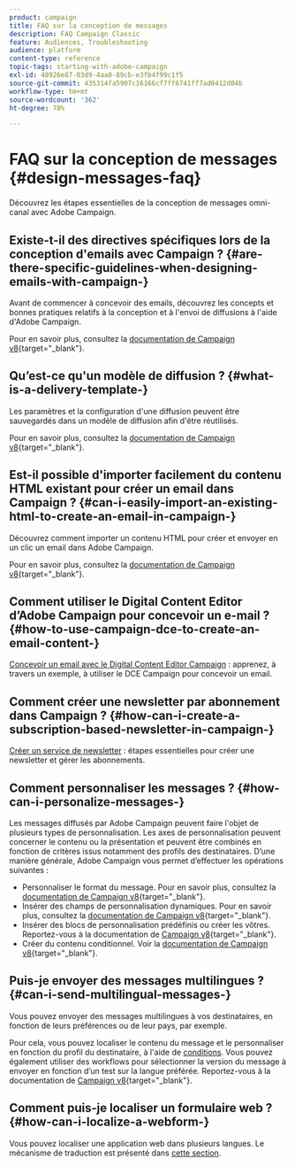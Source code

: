 ```yaml
---
product: campaign
title: FAQ sur la conception de messages
description: FAQ Campaign Classic
feature: Audiences, Troubleshooting
audience: platform
content-type: reference
topic-tags: starting-with-adobe-campaign
exl-id: 48926e87-03d9-4aa0-89cb-e3fb4f99c1f5
source-git-commit: 435314fa5907c16166cf7ff6741ff7ad0412d04b
workflow-type: tm+mt
source-wordcount: '362'
ht-degree: 78%

---
```


# FAQ sur la conception de messages {#design-messages-faq}



Découvrez les étapes essentielles de la conception de messages omni-canal avec Adobe Campaign.

## Existe-t-il des directives spécifiques lors de la conception d&#39;emails avec Campaign ? {#are-there-specific-guidelines-when-designing-emails-with-campaign-}

Avant de commencer à concevoir des emails, découvrez les concepts et bonnes pratiques relatifs à la conception et à l&#39;envoi de diffusions à l&#39;aide d&#39;Adobe Campaign.

Pour en savoir plus, consultez la [documentation de Campaign v8](https://experienceleague.adobe.com/docs/campaign/campaign-v8/send/delivery-best-practices.html?lang=fr){target="_blank"}.

## Qu’est-ce qu&#39;un modèle de diffusion ?  {#what-is-a-delivery-template-}

Les paramètres et la configuration d&#39;une diffusion peuvent être sauvegardés dans un modèle de diffusion afin d&#39;être réutilisés.

Pour en savoir plus, consultez la [documentation de Campaign v8](https://experienceleague.adobe.com/docs/campaign/campaign-v8/send/create-templates.html?lang=fr){target="_blank"}.

## Est-il possible d&#39;importer facilement du contenu HTML existant pour créer un email dans Campaign ?  {#can-i-easily-import-an-existing-html-to-create-an-email-in-campaign-}

Découvrez comment importer un contenu HTML pour créer et envoyer en un clic un email dans Adobe Campaign.

Pour en savoir plus, consultez la [documentation de Campaign v8](https://experienceleague.adobe.com/docs/campaign/campaign-v8/send/emails/defining-the-email-content.html#message-content){target="_blank"}.

## Comment utiliser le Digital Content Editor d’Adobe Campaign pour concevoir un e-mail ?  {#how-to-use-campaign-dce-to-create-an-email-content-}

[Concevoir un email avec le Digital Content Editor Campaign](../../web/using/use-case-creating-an-email-delivery.md) : apprenez, à travers un exemple, à utiliser le DCE Campaign pour concevoir un email.

## Comment créer une newsletter par abonnement dans Campaign ?  {#how-can-i-create-a-subscription-based-newsletter-in-campaign-}

[Créer un service de newsletter](../../delivery/using/managing-subscriptions.md) : étapes essentielles pour créer une newsletter et gérer les abonnements.

## Comment personnaliser les messages ?  {#how-can-i-personalize-messages-}

Les messages diffusés par Adobe Campaign peuvent faire l&#39;objet de plusieurs types de personnalisation. Les axes de personnalisation peuvent concerner le contenu ou la présentation et peuvent être combinés en fonction de critères issus notamment des profils des destinataires. D’une manière générale, Adobe Campaign vous permet d’effectuer les opérations suivantes :

* Personnaliser le format du message. Pour en savoir plus, consultez la [documentation de Campaign v8](https://experienceleague.adobe.com/docs/campaign/campaign-v8/send/emails/defining-the-email-content.html#message-content){target="_blank"}.
* Insérer des champs de personnalisation dynamiques. Pour en savoir plus, consultez la [documentation de Campaign v8](https://experienceleague.adobe.com/docs/campaign/campaign-v8/send/personalize/personalization-fields.html){target="_blank"}.
* Insérer des blocs de personnalisation prédéfinis ou créer les vôtres. Reportez-vous à la documentation de [Campaign v8](https://experienceleague.adobe.com/docs/campaign/campaign-v8/send/personalize/personalization-blocks.html){target="_blank"}.
* Créer du contenu conditionnel. Voir la [documentation de Campaign v8](https://experienceleague.adobe.com/docs/campaign/campaign-v8/send/personalize/conditional-content.html){target="_blank"}.

## Puis-je envoyer des messages multilingues ?  {#can-i-send-multilingual-messages-}

Vous pouvez envoyer des messages multilingues à vos destinataires, en fonction de leurs préférences ou de leur pays, par exemple.

Pour cela, vous pouvez localiser le contenu du message et le personnaliser en fonction du profil du destinataire, à l&#39;aide de [conditions](../../delivery/using/conditional-content.md). Vous pouvez également utiliser des workflows pour sélectionner la version du message à envoyer en fonction d’un test sur la langue préférée. Reportez-vous à la documentation de [Campaign v8](https://experienceleague.adobe.com/docs/campaign/automation/workflows/wf-activities/targeting-activities/split.html){target="_blank"}.

## Comment puis-je localiser un formulaire web ? {#how-can-i-localize-a-webform-}

Vous pouvez localiser une application web dans plusieurs langues. Le mécanisme de traduction est présenté dans [cette section](../../web/using/translating-a-web-form.md).

